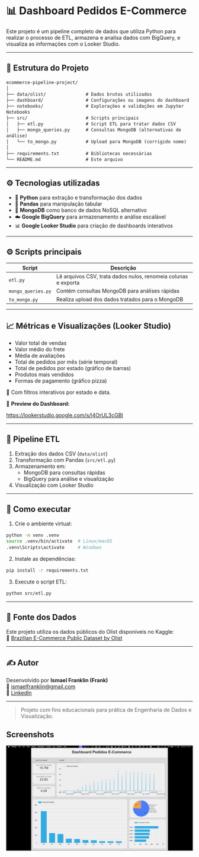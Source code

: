 # 📊 Dashboard Pedidos E-Commerce

Este projeto é um pipeline completo de dados que utiliza Python para realizar o processo de ETL, armazena e analisa dados com BigQuery, e visualiza as informações com o Looker Studio.

---

## 🧱 Estrutura do Projeto

```
ecommerce-pipeline-project/
│
├── data/olist/               # Dados brutos utilizados
├── dashboard/                # Configurações ou imagens do dashboard
├── notebooks/                # Explorações e validações em Jupyter Notebooks
├── src/                      # Scripts principais
│   ├── etl.py                # Script ETL para tratar dados CSV
│   ├── mongo_queries.py      # Consultas MongoDB (alternativas de análise)
│   └── to_mongo.py           # Upload para MongoDB (corrigido nome)
│
├── requirements.txt          # Bibliotecas necessárias
└── README.md                 # Este arquivo
```

---

## ⚙️ Tecnologias utilizadas

- 🦍 **Python** para extração e transformação dos dados
- 📆 **Pandas** para manipulação tabular
- 🎃 **MongoDB** como banco de dados NoSQL alternativo
- ☁️ **Google BigQuery** para armazenamento e análise escalável
- 📊 **Google Looker Studio** para criação de dashboards interativos

---

## ⚙️ Scripts principais

| Script             | Descrição                                                      |
| ------------------ | -------------------------------------------------------------- |
| `etl.py`           | Lê arquivos CSV, trata dados nulos, renomeia colunas e exporta |
| `mongo_queries.py` | Contém consultas MongoDB para análises rápidas                 |
| `to_mongo.py`      | Realiza upload dos dados tratados para o MongoDB               |

---

## 📈 Métricas e Visualizações (Looker Studio)

- Valor total de vendas
- Valor médio do frete
- Média de avaliações
- Total de pedidos por mês (série temporal)
- Total de pedidos por estado (gráfico de barras)
- Produtos mais vendidos
- Formas de pagamento (gráfico pizza)

🧱 Com filtros interativos por estado e data.

📸 **Preview do Dashboard:**

https://lookerstudio.google.com/s/l4OrUL3cGBI





---

## 🔁 Pipeline ETL

1. Extração dos dados CSV (`data/olist`)
2. Transformação com Pandas (`src/etl.py`)
3. Armazenamento em:
   - MongoDB para consultas rápidas
   - BigQuery para análise e visualização
4. Visualização com Looker Studio

---

## 🧪 Como executar

1. Crie o ambiente virtual:

```bash
python -m venv .venv
source .venv/bin/activate  # Linux/macOS
.venv\Scripts\activate     # Windows
```

2. Instale as dependências:

```bash
pip install -r requirements.txt
```

3. Execute o script ETL:

```bash
python src/etl.py
```

---

## 📂 Fonte dos Dados

Este projeto utiliza os dados públicos do Olist disponíveis no Kaggle:\
🔗 [Brazilian E-Commerce Public Dataset by Olist](https://www.kaggle.com/datasets/olistbr/brazilian-ecommerce)

---

## ✍️ Autor

Desenvolvido por **Ismael Franklin (Frank)**\
📧 [ismaelfranklin@gmail.com](mailto\:ismaelfranklin@gmail.com)\
💼 [LinkedIn](https://www.linkedin.com/in/ismaelfranklin/)

---

> Projeto com fins educacionais para prática de Engenharia de Dados e Visualização.


## Screenshots

![App Screenshot](https://github.com/ismaelfranklin/ecommerce-pipeline-project/blob/main/dashboard/Screenshot%202025-07-06%20at%2021.41.49.png)


